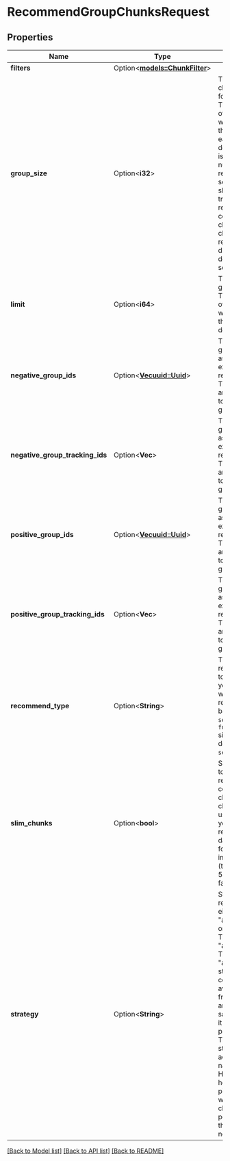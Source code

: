 # RecommendGroupChunksRequest

## Properties

Name | Type | Description | Notes
------------ | ------------- | ------------- | -------------
**filters** | Option<[**models::ChunkFilter**](ChunkFilter.md)> |  | [optional]
**group_size** | Option<**i32**> | The number of chunks to fetch for each group. This is the number of chunks which will be returned in the response for each group. The default is 3. If this is set to a large number, we recommend setting slim_chunks to true to avoid returning the content and chunk_html of the chunks so as to reduce latency due to content download and serialization. | [optional]
**limit** | Option<**i64**> | The number of groups to return. This is the number of groups which will be returned in the response. The default is 10. | [optional]
**negative_group_ids** | Option<[**Vec<uuid::Uuid>**](uuid::Uuid.md)> | The ids of the groups to be used as negative examples for the recommendation. The groups in this array will be used to filter out similar groups. | [optional]
**negative_group_tracking_ids** | Option<**Vec<String>**> | The ids of the groups to be used as negative examples for the recommendation. The groups in this array will be used to filter out similar groups. | [optional]
**positive_group_ids** | Option<[**Vec<uuid::Uuid>**](uuid::Uuid.md)> | The ids of the groups to be used as positive examples for the recommendation. The groups in this array will be used to find similar groups. | [optional]
**positive_group_tracking_ids** | Option<**Vec<String>**> | The ids of the groups to be used as positive examples for the recommendation. The groups in this array will be used to find similar groups. | [optional]
**recommend_type** | Option<**String**> | The type of recommendation to make. This lets you choose whether to recommend based off of `semantic` or `fulltext` similarity. The default is `semantic`. | [optional]
**slim_chunks** | Option<**bool**> | Set slim_chunks to true to avoid returning the content and chunk_html of the chunks. This is useful for when you want to reduce amount of data over the wire for latency improvement (typicall 10-50ms). Default is false. | [optional]
**strategy** | Option<**String**> | Strategy to use for recommendations, either \"average_vector\" or \"best_score\". The default is \"average_vector\". The \"average_vector\" strategy will construct a single average vector from the positive and negative samples then use it to perform a pseudo-search. The \"best_score\" strategy is more advanced and navigates the HNSW with a heuristic of picking edges where the point is closer to the positive samples than it is the negatives. | [optional]

[[Back to Model list]](../README.md#documentation-for-models) [[Back to API list]](../README.md#documentation-for-api-endpoints) [[Back to README]](../README.md)


